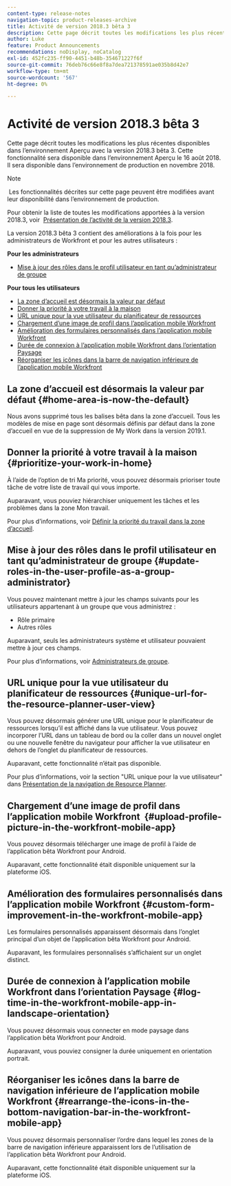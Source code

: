 ```yaml
---
content-type: release-notes
navigation-topic: product-releases-archive
title: Activité de version 2018.3 bêta 3
description: Cette page décrit toutes les modifications les plus récentes disponibles dans l’environnement Aperçu avec la version 2018.3 bêta 3. Cette fonctionnalité sera disponible dans l’environnement Aperçu le 16 août 2018. Il sera disponible dans l’environnement de production en novembre 2018.
author: Luke
feature: Product Announcements
recommendations: noDisplay, noCatalog
exl-id: 452fc235-ff90-4451-b48b-354671227f6f
source-git-commit: 76deb76c66e8f8a7dea721378591ae035b8d42e7
workflow-type: tm+mt
source-wordcount: '567'
ht-degree: 0%

---
```


# Activité de version 2018.3 bêta 3

Cette page décrit toutes les modifications les plus récentes disponibles dans l’environnement Aperçu avec la version 2018.3 bêta 3. Cette fonctionnalité sera disponible dans l’environnement Aperçu le 16 août 2018. Il sera disponible dans l’environnement de production en novembre 2018.

>[!NOTE]
>
> Les fonctionnalités décrites sur cette page peuvent être modifiées avant leur disponibilité dans l’environnement de production.

Pour obtenir la liste de toutes les modifications apportées à la version 2018.3, voir  [Présentation de l’activité de la version 2018.3](../../../../product-announcements/product-releases/quarterly-release-archive/2018.3-release-activity/2018.3-release-activity-overview.md).

La version 2018.3 bêta 3 contient des améliorations à la fois pour les administrateurs de Workfront et pour les autres utilisateurs :

**Pour les administrateurs**

* [Mise à jour des rôles dans le profil utilisateur en tant qu’administrateur de groupe](#update-roles-in-the-user-profile-as-a-group-administrator)

**Pour tous les utilisateurs**

* [La zone d’accueil est désormais la valeur par défaut](#home-area-is-now-the-default)
* [Donner la priorité à votre travail à la maison](#prioritize-your-work-in-home)
* [URL unique pour la vue utilisateur du planificateur de ressources](#unique-url-for-the-resource-planner-user-view)
* [Chargement d’une image de profil dans l’application mobile Workfront](#upload-profile-picture-in-the-workfront-mobile-app) 
* [Amélioration des formulaires personnalisés dans l’application mobile Workfront](#custom-form-improvement-in-the-workfront-mobile-app)
* [Durée de connexion à l’application mobile Workfront dans l’orientation Paysage](#log-time-in-the-workfront-mobile-app-in-landscape-orientation)
* [Réorganiser les icônes dans la barre de navigation inférieure de l’application mobile Workfront](#rearrange-the-icons-in-the-bottom-navigation-bar-in-the-workfront-mobile-app)

## La zone d’accueil est désormais la valeur par défaut {#home-area-is-now-the-default}

Nous avons supprimé tous les balises bêta dans la zone d’accueil. Tous les modèles de mise en page sont désormais définis par défaut dans la zone d’accueil en vue de la suppression de My Work dans la version 2019.1.

## Donner la priorité à votre travail à la maison {#prioritize-your-work-in-home}

À l’aide de l’option de tri Ma priorité, vous pouvez désormais prioriser toute tâche de votre liste de travail qui vous importe.

Auparavant, vous pouviez hiérarchiser uniquement les tâches et les problèmes dans la zone Mon travail.

Pour plus d’informations, voir [Définir la priorité du travail dans la zone d’accueil](../../../../workfront-basics/using-home/using-the-home-area/prioritize-work-in-home.md).

## Mise à jour des rôles dans le profil utilisateur en tant qu’administrateur de groupe {#update-roles-in-the-user-profile-as-a-group-administrator}

Vous pouvez maintenant mettre à jour les champs suivants pour les utilisateurs appartenant à un groupe que vous administrez :

* Rôle primaire
* Autres rôles

Auparavant, seuls les administrateurs système et utilisateur pouvaient mettre à jour ces champs. 

Pour plus d’informations, voir [Administrateurs de groupe](../../../../administration-and-setup/manage-groups/group-roles/group-administrators.md).

## URL unique pour la vue utilisateur du planificateur de ressources {#unique-url-for-the-resource-planner-user-view}

Vous pouvez désormais générer une URL unique pour le planificateur de ressources lorsqu’il est affiché dans la vue utilisateur. Vous pouvez incorporer l’URL dans un tableau de bord ou la coller dans un nouvel onglet ou une nouvelle fenêtre du navigateur pour afficher la vue utilisateur en dehors de l’onglet du planificateur de ressources.

Auparavant, cette fonctionnalité n’était pas disponible.

Pour plus d’informations, voir la section &quot;URL unique pour la vue utilisateur&quot; dans [Présentation de la navigation de Resource Planner](../../../../resource-mgmt/resource-planning/resource-planner-navigation.md).

## Chargement d’une image de profil dans l’application mobile Workfront  {#upload-profile-picture-in-the-workfront-mobile-app}

Vous pouvez désormais télécharger une image de profil à l’aide de l’application bêta Workfront pour Android.

Auparavant, cette fonctionnalité était disponible uniquement sur la plateforme iOS. 

<!--
<p data-mc-conditions="QuicksilverOrClassic.Draft mode">For more information, see .</p>
-->

## Amélioration des formulaires personnalisés dans l’application mobile Workfront {#custom-form-improvement-in-the-workfront-mobile-app}

Les formulaires personnalisés apparaissent désormais dans l’onglet principal d’un objet de l’application bêta Workfront pour Android.

Auparavant, les formulaires personnalisés s’affichaient sur un onglet distinct.

<!--
<p data-mc-conditions="QuicksilverOrClassic.Draft mode">For more information, see the "Editing Custom Forms" section in .</p>
-->

## Durée de connexion à l’application mobile Workfront dans l’orientation Paysage {#log-time-in-the-workfront-mobile-app-in-landscape-orientation}

Vous pouvez désormais vous connecter en mode paysage dans l’application bêta Workfront pour Android.

Auparavant, vous pouviez consigner la durée uniquement en orientation portrait.

<!--
<p data-mc-conditions="QuicksilverOrClassic.Draft mode">For more information, see </p>
-->

## Réorganiser les icônes dans la barre de navigation inférieure de l’application mobile Workfront {#rearrange-the-icons-in-the-bottom-navigation-bar-in-the-workfront-mobile-app}

Vous pouvez désormais personnaliser l’ordre dans lequel les zones de la barre de navigation inférieure apparaissent lors de l’utilisation de l’application bêta Workfront pour Android.

Auparavant, cette fonctionnalité était disponible uniquement sur la plateforme iOS.

<!--
<p data-mc-conditions="QuicksilverOrClassic.Draft mode">For more information, see .</p>
-->
